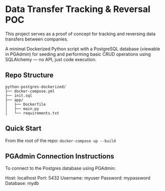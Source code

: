 # Data Transfer Tracking & Reversal POC

This project serves as a proof of concept for tracking and reversing data transfers between companies.

A minimal Dockerized Python script with a PostgreSQL database (viewable in PGAdmin) for seeding and performing basic CRUD operations using SQLAlchemy — no API, just code execution.

## Repo Structure

```
python-postgres-dockerized/
├── docker-compose.yml
├── init.sql
├── app/
│   ├── Dockerfile
│   ├── main.py
│   └── requirements.txt
```

## Quick Start

From the root of the repo:
`docker-compose up --build`

## PGAdmin Connection Instructions

To connect to the Postgres database using PGAdmin:

Host: localhost
Port: 5432
Username: myuser
Password: mypassword
Database: mydb
